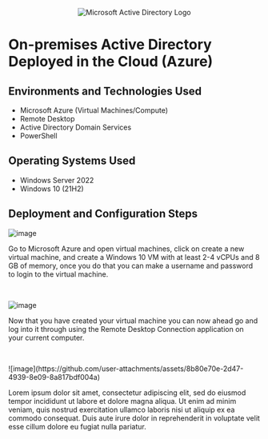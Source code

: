 <p align="center">
<img src="https://i.imgur.com/pU5A58S.png" alt="Microsoft Active Directory Logo"/>
</p>

<h1>On-premises Active Directory Deployed in the Cloud (Azure)</h1>


<h2>Environments and Technologies Used</h2>

- Microsoft Azure (Virtual Machines/Compute)
- Remote Desktop
- Active Directory Domain Services
- PowerShell

<h2>Operating Systems Used </h2>

- Windows Server 2022
- Windows 10 (21H2)


<h2>Deployment and Configuration Steps</h2>

<p>
  
![image](https://github.com/user-attachments/assets/c371c730-0530-4441-9347-7b3c546db153)


</p>
<p>
Go to Microsoft Azure and open virtual machines, click on create a new virtual machine, and create a Windows 10 VM with at least 2-4 vCPUs and 8 GB of memory, once you do that you can make a username and password to login to the virtual machine.
</p>
<br />

<p>
  
![image](https://github.com/user-attachments/assets/4e602421-441b-4cbf-88eb-ccda28d0d9b6)

</p>
<p>
Now that you have created your virtual machine you can now ahead go and log into it through using the Remote Desktop Connection application on your current computer.
</p>
<br />

<p>
![image](https://github.com/user-attachments/assets/8b80e70e-2d47-4939-8e09-8a817bdf004a)
</p>
<p>
Lorem ipsum dolor sit amet, consectetur adipiscing elit, sed do eiusmod tempor incididunt ut labore et dolore magna aliqua. Ut enim ad minim veniam, quis nostrud exercitation ullamco laboris nisi ut aliquip ex ea commodo consequat. Duis aute irure dolor in reprehenderit in voluptate velit esse cillum dolore eu fugiat nulla pariatur.
</p>
<br />
